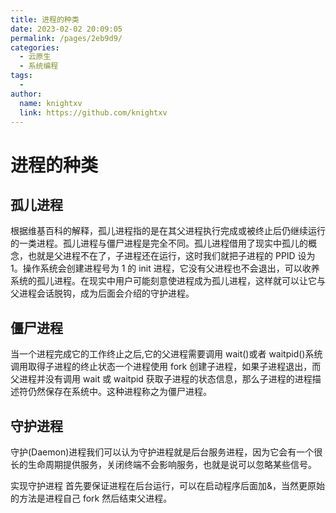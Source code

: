 ```yaml
---
title: 进程的种类
date: 2023-02-02 20:09:05
permalink: /pages/2eb9d9/
categories:
  - 云原生
  - 系统编程
tags:
  - 
author: 
  name: knightxv
  link: https://github.com/knightxv
---
```

# 进程的种类

## 孤儿进程

根据维基百科的解释，孤儿进程指的是在其父进程执行完成或被终止后仍继续运行的一类进程。孤儿进程与僵尸进程是完全不同。孤儿进程借用了现实中孤儿的概念，也就是父进程不在了，子进程还在运行，这时我们就把子进程的 PPID 设为 1。操作系统会创建进程号为 1 的 init 进程，它没有父进程也不会退出，可以收养系统的孤儿进程。在现实中用户可能刻意使进程成为孤儿进程，这样就可以让它与父进程会话脱钩，成为后面会介绍的守护进程。

## 僵尸进程

当一个进程完成它的工作终止之后,它的父进程需要调用 wait()或者 waitpid()系统调用取得子进程的终止状态一个进程使用 fork 创建子进程，如果子进程退出，而父进程并没有调用 wait 或 waitpid 获取子进程的状态信息，那么子进程的进程描述符仍然保存在系统中。这种进程称之为僵尸进程。

## 守护进程

守护(Daemon)进程我们可以认为守护进程就是后台服务进程，因为它会有一个很长的生命周期提供服务，关闭终端不会影响服务，也就是说可以忽略某些信号。

实现守护进程 首先要保证进程在后台运行，可以在启动程序后面加&，当然更原始的方法是进程自己 fork 然后结束父进程。
